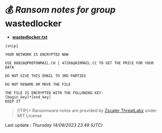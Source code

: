 # 💰 _Ransom notes for group_ wastedlocker
* **[wastedlocker.txt](https://ransomware.live/ransomware_notes/wastedlocker/wastedlocker.txt)**

```
[snip]
 
YOUR NETWORK IS ENCRYPTED NOW
 
USE 88828@PROTONMAIL.CH | 47266@AIRMAIL.CC TO GET THE PRICE FOR YOUR DATA
 
DO NOT GIVE THIS EMAIL TO 3RD PARTIES
 
DO NOT RENAME OR MOVE THE FILE
 
THE FILE IS ENCRYPTED WITH THE FOLLOWING KEY:
[begin_key]*[end_key]
KEEP IT

```


> [!TIP]> Ransomware notes are provided by [Zscaler ThreatLabz](https://github.com/threatlabz/ransomware_notes) under MIT License
> 




Last update : _Thursday 14/09/2023 23.49 (UTC)_

